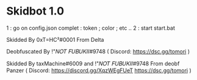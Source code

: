# Skidbot 1.0

1 : go on config.json complet : token ; color ; etc .. 
2 : start start.bat 

Skidded By 0xT=HC²#0001 From Delta 

Deobfuscated By !"𝑁𝑂𝑇 𝐹𝑈𝐵𝑈𝐾𝐼𝐼#9748 ( Discord: https://dsc.gg/tomori )

Skidded By taxMachine#6009 and !"𝑁𝑂𝑇 𝐹𝑈𝐵𝑈𝐾𝐼𝐼#9748 From deobf Panzer ( Discord: https://discord.gg/XqzWEgFUeT https://dsc.gg/tomori )
